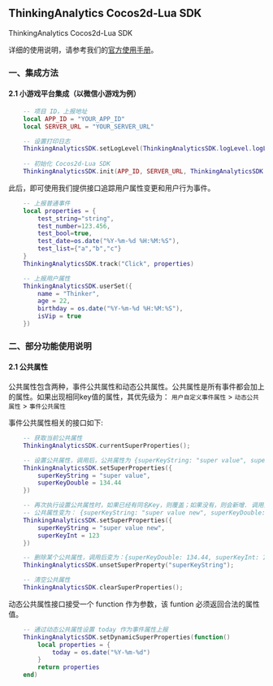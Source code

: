 ## ThinkingAnalytics Cocos2d-Lua SDK

ThinkingAnalytics Cocos2d-Lua SDK 

详细的使用说明，请参考我们的[官方使用手册](https://docs.thinkingdata.cn/ta-manual/latest/installation/installation_menu/client_sdk/cocos2d_lua_sdk_installation/cocos2d_lua_sdk_installation.html)。

### 一、集成方法

#### 2.1 小游戏平台集成（以微信小游戏为例）

```lua
    -- 项目 ID，上报地址
    local APP_ID = "YOUR_APP_ID"
    local SERVER_URL = "YOUR_SERVER_URL"

    -- 设置打印日志
    ThinkingAnalyticsSDK.setLogLevel(ThinkingAnalyticsSDK.logLevel.logLevelDebug)
    
    -- 初始化 Cocos2d-Lua SDK
    ThinkingAnalyticsSDK.init(APP_ID, SERVER_URL, ThinkingAnalyticsSDK.debugModel.debugOff)
```

此后，即可使用我们提供接口追踪用户属性变更和用户行为事件。

```lua
    -- 上报普通事件
    local properties = {
        test_string="string",
        test_number=123.456,
        test_bool=true,
        test_date=os.date("%Y-%m-%d %H:%M:%S"),
        test_list={"a","b","c"}
    }
    ThinkingAnalyticsSDK.track("Click", properties)

    -- 上报用户属性
    ThinkingAnalyticsSDK.userSet({
        name = "Thinker",
        age = 22,
        birthday = os.date("%Y-%m-%d %H:%M:%S"),
        isVip = true
    })
```

### 二、部分功能使用说明
#### 2.1 公共属性

公共属性包含两种，事件公共属性和动态公共属性。公共属性是所有事件都会加上的属性。如果出现相同key值的属性，其优先级为：
`用户自定义事件属性` > `动态公共属性` > `事件公共属性`

事件公共属性相关的接口如下:

```lua
    -- 获取当前公共属性
    ThinkingAnalyticsSDK.currentSuperProperties();

    -- 设置公共属性，调用后，公共属性为 {superKeyString: "super value", superKeyDouble: 134.44}
    ThinkingAnalyticsSDK.setSuperProperties({
        superKeyString = "super value",
        superKeyDouble = 134.44
    })

    -- 再次执行设置公共属性时，如果已经有同名Key，则覆盖；如果没有，则会新增. 调用如下代码后，
    -- 公共属性变为： {superKeyString: "super value new", superKeyDouble: 134.44, superKeyInt: 123}
    ThinkingAnalyticsSDK.setSuperProperties({
        superKeyString = "super value new",
        superKeyInt = 123
    })

    -- 删除某个公共属性，调用后变为：{superKeyDouble: 134.44, superKeyInt: 123}
    ThinkingAnalyticsSDK.unsetSuperProperty("superKeyString");

    -- 清空公共属性
    ThinkingAnalyticsSDK.clearSuperProperties();
```

动态公共属性接口接受一个 function 作为参数，该 funtion 必须返回合法的属性值。

```lua
    -- 通过动态公共属性设置 today 作为事件属性上报
    ThinkingAnalyticsSDK.setDynamicSuperProperties(function()
        local properties = {
            today = os.date("%Y-%m-%d")
        }
        return properties
    end)
```
